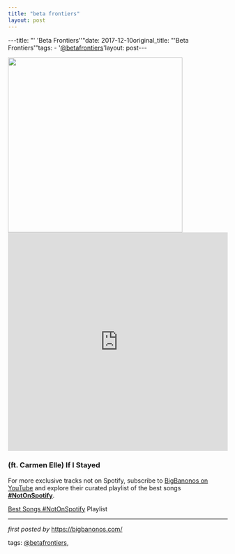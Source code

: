 ```yaml
---
title: "beta frontiers"
layout: post
---
```

---title: "' 'Beta Frontiers''"date: 2017-12-10original_title: "'Beta Frontiers'"tags:  - '[@betafrontiers](/tags/betafrontiers/)'layout: post---<div class="separator" ><a href="https://f4.bcbits.com/img/a2703044049_10.jpg" imageanchor="1"><img border="0" src="https://f4.bcbits.com/img/a2703044049_10.jpg" width="400" height="400" data-original-width="800" data-original-height="800" /></a></div><iframe width="100%" height="500px" src="https://www.youtube.com/embed/videoseries?list=PLtuNtuTatqI1ufoEEBdrFnnsHeQ8rvPPf" frameborder="0" gesture="media" allow="encrypted-media" allowfullscreen></iframe><h3>(ft. Carmen Elle) If I Stayed</h3><!--Subscribe and Playlist Links--><div>    <p>For more exclusive tracks not on Spotify, subscribe to <a href="https://www.youtube.com/[@BigBanonos](/tags/BigBanonos/)" target="_blank">BigBanonos on YouTube</a> and explore their curated playlist of the best songs <strong>[#NotOnSpotify](/tags/NotOnSpotify/)</strong>.</p>    <p><a href="https://www.youtube.com/playlist?list=PLtuNtuTatqI0kFahUCbtbfenC_ET5O_tr" target="_blank">Best Songs [#NotOnSpotify](/tags/NotOnSpotify/) Playlist<br /></a></p></div><hr /><p><em>first posted by</em> <a href="https://bigbanonos.com/" rel="noopener" target="_new">https://bigbanonos.com/</a></p><p>tags: [@betafrontiers](/tags/betafrontiers/),</p>